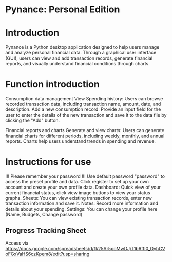 # Pynance: Personal Edition

# Introduction

Pynance is a Python desktop application designed to help users manage and analyze personal financial data. Through a graphical user interface (GUI), users can view and add transaction records, generate financial reports, and visually understand financial conditions through charts.

# Function introduction
Consumption data management
View Spending history: Users can browse recorded transaction data, including transaction name, amount, date, and description.
Add a new consumption record: Provide an input field for the user to enter the details of the new transaction and save it to the data file by clicking the "Add" button.

Financial reports and charts
Generate and view charts: Users can generate financial charts for different periods, including weekly, monthly, and annual reports. Charts help users understand trends in spending and revenue.

# Instructions for use
  !!! Please remember your password !!!
  Use default password "password" to access the preset profile and data.
  Click register to set up your own account and create your own profile data.
  Dashboard: Quick view of your current financial status, click view image buttons to view your status graphs.
  Sheets: You can view existing transaction records, enter new transaction information and save it.
  Notes: Record more information and details about your spending.
  Settings: You can change your profile here (Name, Budgets, Change password)
  

## Progress Tracking Sheet
Access via
https://docs.google.com/spreadsheets/d/1k25Ar5poMwDJjT1b6ffI0_OyhCVoFGxVaHS6czKpem8/edit?usp=sharing
